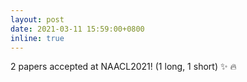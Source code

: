 ```yaml
---
layout: post
date: 2021-03-11 15:59:00+0800
inline: true
---
```


2 papers accepted at NAACL2021! (1 long, 1 short) :sparkles: :fire:
